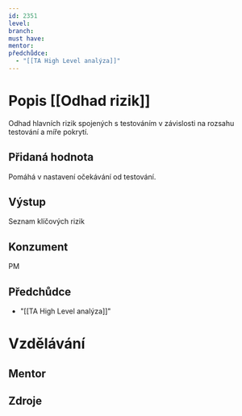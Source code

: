 ```yaml
---
id: 2351
level: 
branch: 
must have: 
mentor: 
předchůdce: 
  - "[[TA High Level analýza]]"
---
```



# Popis [[Odhad rizik]]
Odhad hlavních rizik spojených s testováním v závislosti na rozsahu testování a míře pokrytí.

## Přidaná hodnota
Pomáhá v nastavení očekávání od testování.

## Výstup
Seznam klíčových rizik

## Konzument
PM

## Předchůdce

  - "[[TA High Level analýza]]"

# Vzdělávání


## Mentor


## Zdroje